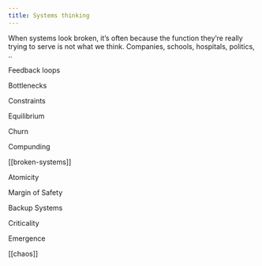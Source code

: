```yaml
---
title: Systems thinking 
---
```

 

When systems look broken, it’s often because the function they’re really trying to serve is not what we think. Companies, schools, hospitals, politics, .. 


Feedback loops 

Bottlenecks

Constraints

Equilibrium

Churn

Compunding 

[[broken-systems]]

Atomicity

Margin of Safety  

Backup Systems

Criticality

Emergence

[[chaos]]

